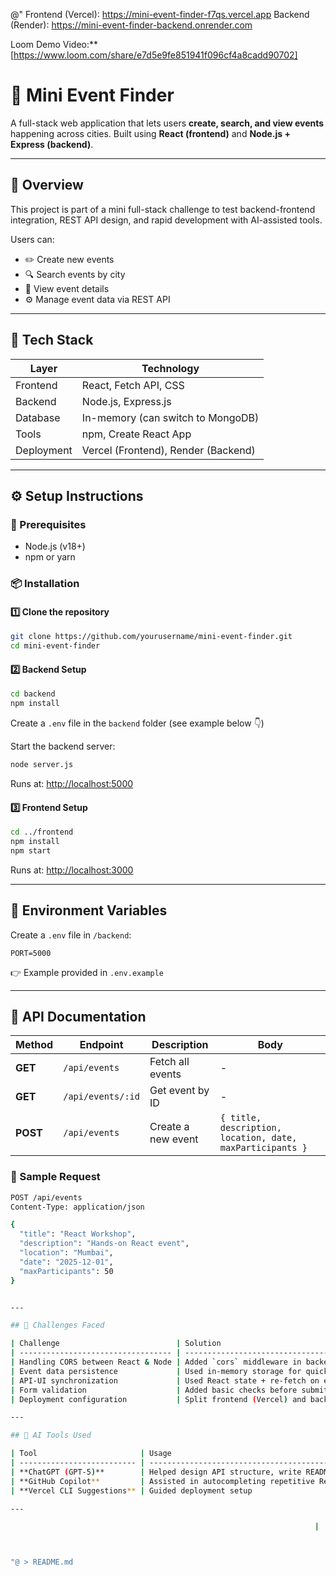 @"
Frontend (Vercel): https://mini-event-finder-f7qs.vercel.app
Backend (Render): https://mini-event-finder-backend.onrender.com

Loom Demo Video:** [https://www.loom.com/share/e7d5e9fe851941f096cf4a8cadd90702]

# 🎉 Mini Event Finder

A full-stack web application that lets users **create, search, and view events** happening across cities.
Built using **React (frontend)** and **Node.js + Express (backend)**.

---

## 🧩 Overview

This project is part of a mini full-stack challenge to test backend-frontend integration, REST API design, and rapid development with AI-assisted tools.

Users can:

* ✏️ Create new events
* 🔍 Search events by city
* 📄 View event details
* ⚙️ Manage event data via REST API

---

## 🚀 Tech Stack

| Layer      | Technology                          |
| ---------- | ----------------------------------- |
| Frontend   | React, Fetch API, CSS               |
| Backend    | Node.js, Express.js                 |
| Database   | In-memory (can switch to MongoDB)   |
| Tools      | npm, Create React App               |
| Deployment | Vercel (Frontend), Render (Backend) |

---

## ⚙️ Setup Instructions

### 🧱 Prerequisites

* Node.js (v18+)
* npm or yarn

### 📦 Installation

#### 1️⃣ Clone the repository

```bash
git clone https://github.com/yourusername/mini-event-finder.git
cd mini-event-finder
```

#### 2️⃣ Backend Setup

```bash
cd backend
npm install
```

Create a `.env` file in the `backend` folder (see example below 👇)

Start the backend server:

```bash
node server.js
```

Runs at: [http://localhost:5000](http://localhost:5000)

#### 3️⃣ Frontend Setup

```bash
cd ../frontend
npm install
npm start
```

Runs at: [http://localhost:3000](http://localhost:3000)

---

## 🔑 Environment Variables

Create a `.env` file in `/backend`:

```
PORT=5000
```

👉 Example provided in `.env.example`

---

## 🧠 API Documentation

| Method   | Endpoint          | Description        | Body                                                      |
| -------- | ----------------- | ------------------ | --------------------------------------------------------- |
| **GET**  | `/api/events`     | Fetch all events   | -                                                         |
| **GET**  | `/api/events/:id` | Get event by ID    | -                                                         |
| **POST** | `/api/events`     | Create a new event | `{ title, description, location, date, maxParticipants }` |

### 🧾 Sample Request

```bash
POST /api/events
Content-Type: application/json

{
  "title": "React Workshop",
  "description": "Hands-on React event",
  "location": "Mumbai",
  "date": "2025-12-01",
  "maxParticipants": 50
}


---

## 🧠 Challenges Faced

| Challenge                          | Solution                                      |
| ---------------------------------- | --------------------------------------------- |
| Handling CORS between React & Node | Added `cors` middleware in backend            |
| Event data persistence             | Used in-memory storage for quick testing      |
| API-UI synchronization             | Used React state + re-fetch on event creation |
| Form validation                    | Added basic checks before submitting          |
| Deployment configuration           | Split frontend (Vercel) and backend (Render)  |

---

## 🤖 AI Tools Used

| Tool                       | Usage                                                               |
| -------------------------- | ------------------------------------------------------------------- |
| **ChatGPT (GPT-5)**        | Helped design API structure, write README, debug integration issues |
| **GitHub Copilot**         | Assisted in autocompleting repetitive React code                    |
| **Vercel CLI Suggestions** | Guided deployment setup                                             |

---

                                                                    |



"@ > README.md
